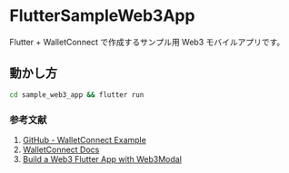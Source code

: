 # FlutterSampleWeb3App

Flutter + WalletConnect で作成するサンプル用 Web3 モバイルアプリです。

## 動かし方

```bash
cd sample_web3_app && flutter run
```

### 参考文献

1. [GitHub - WalletConnect Example](https://github.com/WalletConnect/Web3ModalFlutter/tree/master/example)
2. [WalletConnect Docs](https://docs.walletconnect.com/web3modal/flutter/installation?platform=ios)
3. [Build a Web3 Flutter App with Web3Modal](https://www.youtube.com/watch?v=v_M2buHCpc4&t=16s)
